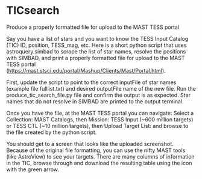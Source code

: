 # TICsearch
Produce a properly formatted file for upload to the MAST TESS portal

Say you have a list of stars and you want to know the TESS Input Catalog (TIC) ID, position, TESS_mag, etc. Here is a short python script that uses astroquery.simbad to scrape the list of star names, resolve the positions with SIMBAD, and print a properly formatted file for upload to the MAST TESS portal (https://mast.stsci.edu/portal/Mashup/Clients/Mast/Portal.html). 

First, update the script to point to the correct inputFile of star names (example file fulllist.txt) and desired outputFile name of the new file. Run the produce_tic_search_file.py file and confirm the output is as expected. Star names that do not resolve in SIMBAD are printed to the output terminal.

Once you have the file, at the MAST TESS portal you can navigate:
  Select a Collection: MAST Catalogs, then 
  Mission: TESS Input (~600 million targets) or TESS CTL (~10 million targets), then
  Upload Target List: and browse to the file created by the python script. 
  
You should get to a screen that looks like the uploaded screenshot. Because of the original file formatting, you can use the nifty MAST tools (like AstroView) to see your targets. There are many columns of information in the TIC, browse through and download the resulting table using the icon with the green arrow. 
